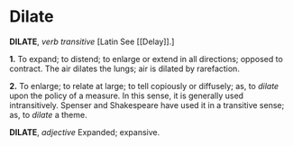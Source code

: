 # Dilate

**DILATE**, _verb transitive_ \[Latin See [[Delay]].\]

**1.** To expand; to distend; to enlarge or extend in all directions; opposed to contract. The air dilates the lungs; air is dilated by rarefaction.

**2.** To enlarge; to relate at large; to tell copiously or diffusely; as, to _dilate_ upon the policy of a measure. In this sense, it is generally used intransitively. Spenser and Shakespeare have used it in a transitive sense; as, to _dilate_ a theme.

**DILATE**, _adjective_ Expanded; expansive.